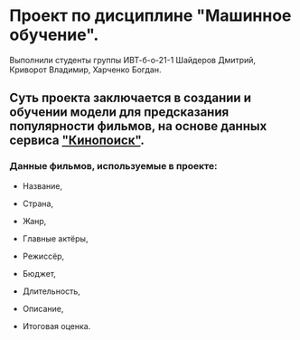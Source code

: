 # Проект по дисциплине "**Машинное обучение**".

 Выполнили студенты группы ИВТ-б-о-21-1 Шайдеров Дмитрий, Криворот Владимир, Харченко Богдан.
## Суть проекта заключается в создании и обучении модели для предсказания популярности фильмов, на основе данных сервиса ["Кинопоиск"](https://www.kinopoisk.ru/?utm_referrer=yandex.ru).
### Данные фильмов, используемые в проекте:

- Название,

- Страна,

- Жанр,

- Главные актёры,

- Режиссёр,

- Бюджет,

- Длительность,

- Описание,

- Итоговая оценка.
